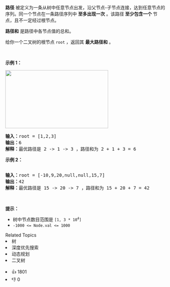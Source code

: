<p><strong>路径</strong> 被定义为一条从树中任意节点出发，沿父节点-子节点连接，达到任意节点的序列。同一个节点在一条路径序列中 <strong>至多出现一次</strong> 。该路径<strong> 至少包含一个 </strong>节点，且不一定经过根节点。</p>

<p><strong>路径和</strong> 是路径中各节点值的总和。</p>

<p>给你一个二叉树的根节点 <code>root</code> ，返回其 <strong>最大路径和</strong> 。</p>

<p>&nbsp;</p>

<p><strong>示例 1：</strong></p> 
<img alt="" src="https://assets.leetcode.com/uploads/2020/10/13/exx1.jpg" style="width: 322px; height: 182px;" /> 
<pre>
<strong>输入：</strong>root = [1,2,3]
<strong>输出：</strong>6
<strong>解释：</strong>最优路径是 2 -&gt; 1 -&gt; 3 ，路径和为 2 + 1 + 3 = 6</pre>

<p><strong>示例 2：</strong></p> 
<img alt="" src="https://assets.leetcode.com/uploads/2020/10/13/exx2.jpg" /> 
<pre>
<strong>输入：</strong>root = [-10,9,20,null,null,15,7]
<strong>输出：</strong>42
<strong>解释：</strong>最优路径是 15 -&gt; 20 -&gt; 7 ，路径和为 15 + 20 + 7 = 42
</pre>

<p>&nbsp;</p>

<p><strong>提示：</strong></p>

<ul> 
 <li>树中节点数目范围是 <code>[1, 3 * 10<sup>4</sup>]</code></li> 
 <li><code>-1000 &lt;= Node.val &lt;= 1000</code></li> 
</ul>

<div><div>Related Topics</div><div><li>树</li><li>深度优先搜索</li><li>动态规划</li><li>二叉树</li></div></div><br><div><li>👍 1801</li><li>👎 0</li></div>